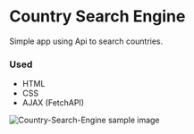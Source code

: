 # Country Search Engine

Simple app using Api to search countries.

### Used

- HTML
- CSS
- AJAX (FetchAPI)

![Country-Search-Engine sample image]()